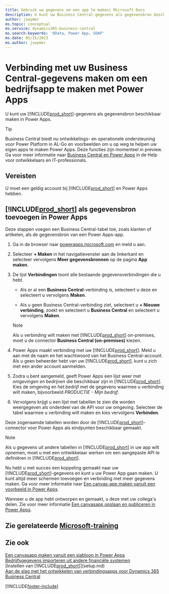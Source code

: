 ```yaml
---
title: Gebruik uw gegevens om een app te maken| Microsoft Docs
description: U kunt uw Business Central-gegevens als gegevensbron beschikbaar maken en een OData-URL van uw webservices opgeven om een bedrijfsapp te maken met Power Apps.
author: jswymer
ms.topic: conceptual
ms.service: dynamics365-business-central
ms.search.keywords: 'OData, Power App, SOAP'
ms.date: 05/15/2023
ms.author: jswymer
---
```

# <a name="connecting-to-your-business-central-data-to-build-a-business-app-using-power-apps"></a><a name="connecting-to-your-business-central-data-to-build-a-business-app-using-power-apps"></a>Verbinding met uw Business Central-gegevens maken om een bedrijfsapp te maken met Power Apps

U kunt uw [!INCLUDE[prod_short](includes/prod_short.md)]-gegevens als gegevensbron beschikbaar maken in Power Apps.  

> [!TIP]  
> Business Central biedt nu ontwikkelings- en operationele ondersteuning voor Power Platform in AL-Go en voorbeelden om u op weg te helpen uw eigen apps te maken Power Apps. Deze functies zijn momenteel in preview. Ga voor meer informatie naar [Business Central en Power Apps](/dynamics365/business-central/dev-itpro/powerplatform/power-apps-overview) in de Help voor ontwikkelaars en IT-professionals.

## <a name="prerequisites"></a><a name="prerequisites"></a>Vereisten

U moet een geldig account bij [!INCLUDE[prod_short](includes/prod_short.md)] en Power Apps hebben.  

## <a name="add--as-a-data-source-in-power-apps"></a><a name="add--as-a-data-source-in-power-apps"></a>[!INCLUDE[prod_short](includes/prod_short.md)] als gegevensbron toevoegen in Power Apps

Deze stappen voegen een Business Central-tabel toe, zoals klanten of artikelen, als de gegevensbron van een Power Apps-app.

1. Ga in de browser naar [powerapps.microsoft.com](https://powerapps.microsoft.com/) en meld u aan.
2. Selecteer **+ Maken** in het navigatievenster aan de linkerkant en selecteer vervolgens **Meer gegevensbronnen** op de pagina **App maken**.
  
   <!-- This step opens Power Apps canavs. On first sign-in, you must specify the country/region.  -->
3. De lijst **Verbindingen** toont alle bestaande gegevensverbindingen die u hebt.

   - Als er al een **Business Central**-verbinding is, selecteert u deze en selecteert u vervolgens **Maken**.

   - Als u geen Business Central-verbinding ziet, selecteert u **+ Nieuwe verbinding**, zoekt en selecteert u **Business Central** en selecteert u vervolgens **Maken**.

   > [!NOTE]
   > Als u verbinding wilt maken met [!INCLUDE[prod_short](includes/prod_short.md)] on-premises, moet u de connector **Business Central (on-premises)** kiezen.  
  
4. Power Apps maakt verbinding met uw [!INCLUDE[prod_short](includes/prod_short.md)]. Meld u aan met de naam en het wachtwoord van het Business Central-account. Als u geen beheerder hebt van uw [!INCLUDE[prod_short](includes/prod_short.md)], kunt u zich met een ander account aanmelden.  
5. Zodra u bent aangemeld, geeft Power Apps een lijst weer met *omgevingen en bedrijven* die beschikbaar zijn in [!INCLUDE[prod_short](includes/prod_short.md)]. Kies de omgeving en het bedrijf met de gegevens waarmee u verbinding wilt maken, bijvoorbeeld *PRODUCTIE - Mijn bedrijf*.  
6. Vervolgens krijgt u een lijst met tabellen te zien die worden weergegeven als onderdeel van de API voor uw omgeving. Selecteer de tabel waarmee u verbinding wilt maken en kies vervolgens **Verbinden**.

Deze zogenaamde tabellen worden door de [!INCLUDE[prod_short](includes/prod_short.md)]-connector voor Power Apps als eindpunten beschikbaar gemaakt.  

> [!NOTE]
> Als u gegevens uit andere tabellen in [!INCLUDE[prod_short](includes/prod_short.md)] in uw app wilt opnemen, moet u met een ontwikkelaar werken om een aangepaste API te definiëren in [!INCLUDE[prod_short](includes/prod_short.md)].  

Nu hebt u met succes een koppeling gemaakt naar uw [!INCLUDE[prod_short](includes/prod_short.md)]-gegevens en kunt u uw Power App gaan maken. U kunt altijd meer schermen toevoegen en verbinding met meer gegevens maken. Ga voor meer informatie naar [Een canvas-app maken vanuit een voorbeeld in Power Apps](/powerapps/maker/canvas-apps/open-and-run-a-sample-app).  

Wanneer u de app hebt ontworpen en gemaakt, u deze met uw collega's delen. Zie voor meer informatie [Een canvasapp opslaan en publiceren in Power Apps](/powerapps/maker/canvas-apps/save-publish-app).  

<!--
## <a name="sample-apps-to-get-started"></a><a name="sample-apps-to-get-started"></a>Sample apps to get started

As a preview version, Business Central offers several sample apps that you can use as a starting point for building your own apps that use Business Central data. These sample apps are available in the [Business Central Demos](https://github.com/BusinessCentralDemos) repo on GitHub. For a quick overview on the apps, go to [Power Apps samples for Business Central](/dynamics365/business-central/dev-itpro/powerplatform/power-apps-samples).

## <a name="develop-and-maintain-apps-application-lifecycle-management"></a><a name="develop-and-maintain-apps-application-lifecycle-management"></a>Develop and maintain apps application lifecycle management

As an app developer, you may already be familiar with Business Central AL-Go. AL-Go is set of tools on GiHub that enables you to maintain professional DevOps processes for your Business Central AL projects. AL-Go supports source control and activities, like building, testing, and deploying. As a preview, Business Central now offers an Al-Go version that supports for Power Platform solutions. The preview, for example, includes workflows that let you push and pull Power Platfrom changes to and from enviroments. You can access the tools at [https://github.com/BusinessCentralDemos/AL-Go-PTE](https://github.com/BusinessCentralDemos/AL-Go-PTE). For more information, see [Application lifecycle management for Power Apps in Business Central](/dynamics365/business-central/dev-itpro/powerplatform/power-apps-alm).-->

## <a name="see-related-microsoft-training"></a><a name="see-related-microsoft-training"></a>Zie gerelateerde [Microsoft-training](/training/paths/power-apps-power-automate-business-central/)

## <a name="see-also"></a><a name="see-also"></a>Zie ook

[Een canvasapp maken vanuit een sjabloon in Power Apps](/powerapps/maker/canvas-apps/get-started-test-drive)  
[Bedrijfsgegevens importeren uit andere financiële systemen](across-import-data-configuration-packages.md)  
[Instellen van [!INCLUDE[prod_short](includes/prod_short.md)]](setup.md)  
[Aan de slag met het ontwikkelen van verbindingsapps voor Dynamics 365 Business Central](/dynamics365/business-central/dev-itpro/developer/devenv-develop-connect-apps)  

[!INCLUDE[footer-include](includes/footer-banner.md)]

